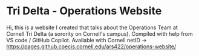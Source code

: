 # Tri Delta - Operations Website

Hi, this is a website I created that talks about the Operations Team at Cornell Tri Delta (a sorority on Cornell's campus). Compiled with help from VS code / GitHub Copilot.
Available with Cornell netID -> https://pages.github.coecis.cornell.edu/ars422/operations-website/
